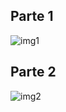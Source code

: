 ## Parte 1
![img1](https://user-images.githubusercontent.com/56869684/152056588-4217fd9e-0b29-4bbd-8d87-54af947451e2.png)


## Parte 2
![img2](https://user-images.githubusercontent.com/56869684/152056092-55c86113-6ce2-41d5-84f6-1c485efd5278.png)

